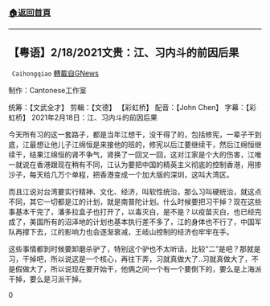 ###  [:house:返回首頁](https://github.com/ourhimalayas/txt)
---

## 【粤语】2/18/2021文贵：江、习内斗的前因后果
` Caihongqiao` [轉載自GNews](https://gnews.org/zh-hans/917270/)

制作：Cantonese工作室


统筹：【文武全才】 剪輯：【文德】 【彩虹桥】 配音：【John Chen】 字幕：【彩虹桥】
2021年2月18日：江、习内斗的前因后果

今天所有习的这一套路子，都是当年江想干，没干得了的，包括修宪，一辈子干到底，江最想让他儿子江绵恒是来接他的班的，修宪以后江要继续干，然后江绵恒继续干，结果江绵恒的肾不争气，肾换了一回又一回，这对江家是个大的伤害，江唯一就说在香港跟现在稍有不同，江认为要把中国的精英主义彻底的控制香港，用掺沙子，每天给几万个单程，把香港变成一个加大版的深圳，这叫大湾区。

而且江说对台湾要实行精神、文化、经济，叫软性统治，那么习叫硬统治，就这点不同，其它一切都是江的计划，就是南普陀计划。什么时候要把习干掉？现在这些事基本干完了，潘多拉盒子也打开了，以毒灭白，是不是？以疫苗灭白，也已经完成了，美国所有的沼泽地的计划也基本执行差不多了，江的身体也不行了，中国军队再撑下去，江的影响力也会逐渐衰减，王岐山控制的经济也牢牢在手。

这些事情都到时候要卸磨杀驴了，特别这个驴也不太听话，比较“二”是吧？那就是习，干掉吧，所以说这是一个核心，再往下弄，习就真做大了..习就真做大了，不是假做大了，所以说现在要开始干，他俩之间一个有一个要倒下的，要么是上海派干掉，要么是习派干掉。

0
